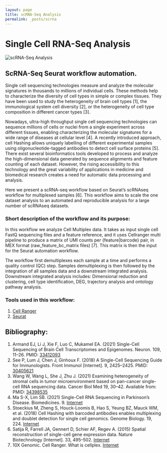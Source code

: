 ```yaml
---
layout: page
title: scRNA-Seq Analysis
permalink: _posts/scrna
---
```


# Single Cell RNA-Seq Analysis

![scRNA-Seq Analysis](/_posts/WF04_scRNASeq_workflow_ver03.jpg "scRNASeq Analysis")


## ScRNA-Seq Seurat workflow automation.

Single cell sequencing technologies measure and analyze the molecular signatures in thousands to millions of individual cells. These methods help to characterize the diversity of cell types in simple or complex tissues. 
They have been used to study the heterogeneity of brain cell types [1], the immunological system cell diversity [2], or the heterogeneity of cell type composition in different cancer types [3]. 
<BR>

Nowadays, ultra-high throughput single cell sequencing technologies can sequence millions of cells or nuclei from a single experiment across different tissues, enabling characterizing the molecular signatures for a wide range of diseases at cellular level [4]. A recently introduced approach, cell Hashing allows uniquely labelling of different experimental samples using oligonucleotide-tagged antibodies to detect cell surface proteins [5]. There exist several bioinformatics tools developed to process and analyze the high-dimensional data generated by sequence alignments and feature counting of each dataset. However, the rising accessibility to this technology and the great variability of applications in medicine and biomedical research creates a need for automatic data processing and analysis.

Here we present a scRNA-seq workflow based on Seurat’s scRNAseq workflow for multiplexed samples [6]. This workflow aims to scale the one dataset analysis to an automated and reproducible analysis for a large number of scRNAseq datasets.

### Short description of the workflow and its purpose:


In this workflow we analyze Cell Multiplex data. It takes as input single cell FastQ sequencing files and a feature reference, and it uses Cellranger multi pipeline to produce a matrix of UMI counts per {feature|barcode} pair, in MEX format (raw_feature_bc_matrix files) [7]. 
This matrix is then the input for the Seurat automation workflow.
<BR>

The workflow first demultiplexes each sample at a time and performs a quality control (QC) step. Samples demultiplexing is then followed by the integration of all samples data and a downstream integrated analysis.
Downstream integrated analysis includes: Dimensional reduction and clustering, cell type identification, DEG, trajectory analysis and ontology pathway analysis.

### Tools used in this workflow:

1. [Cell Ranger](https://support.10xgenomics.com/single-cell-gene-expression/software/pipelines/latest/what-is-cell-ranger)
2. [Seurat](https://satijalab.org/seurat/)


## Bibliography:

1. Armand EJ, Li J, Xie F, Luo C, Mukamel EA. (2021) Single-Cell Sequencing of Brain Cell Transcriptomes and Epigenomes. Neuron. 109, 11–26. PMID: [33412093](https://pubmed.ncbi.nlm.nih.gov/33412093)
2. See P, Lum J, Chen J, Ginhoux F. (2018) A Single-Cell Sequencing Guide for Immunologists. Front Immunol [Internet]. 9, 2425–2425. PMID: [30405621](https://pubmed.ncbi.nlm.nih.gov/30405621)
3. Wang W, Wang L, She J, Zhu J. (2021) Examining heterogeneity of stromal cells in tumor microenvironment based on pan-cancer single-cell RNA sequencing data. Cancer Biol Med 19, 30–42. Available from: PMID: [34398535](https://pubmed.ncbi.nlm.nih.gov/34398535)
4. Ma S-X, Lim SB. (2021) Single-Cell RNA Sequencing in Parkinson’s Disease. Biomedicines. 9. [Internet](https://www.mdpi.com/2227-9059/9/4/368)
5. Stoeckius M, Zheng S, Houck-Loomis B, Hao S, Yeung BZ, Mauck WM, et al. (2018) Cell Hashing with barcoded antibodies enables multiplexing and doublet detection for single cell genomics. Genome Biology. 19, 224. [Internet](https://doi.org/10.1186/s13059-018-1603-1)
6. Satija R, Farrell JA, Gennert D, Schier AF, Regev A. (2015) Spatial reconstruction of single-cell gene expression data. Nature Biotechnology [Internet]. 33, 495–502. [Internet](https://doi.org/10.1038/nbt.3192)
7. 10X Genomic. Cell Ranger. What is cellplex. [Internet](https://support.10xgenomics.com/single-cell-gene-expression/software/pipelines/latest/what-is-cellplex)
 


